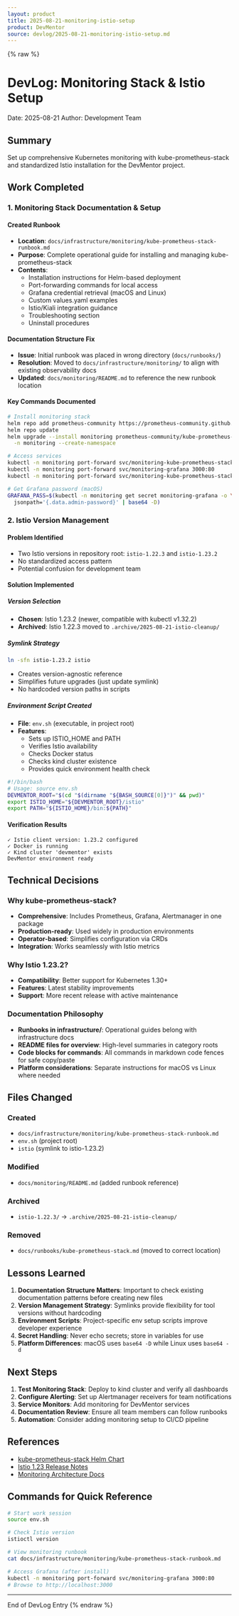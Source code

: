 ```yaml
---
layout: product
title: 2025-08-21-monitoring-istio-setup
product: DevMentor
source: devlog/2025-08-21-monitoring-istio-setup.md
---
```


{% raw %}
# DevLog: Monitoring Stack & Istio Setup
Date: 2025-08-21
Author: Development Team

## Summary
Set up comprehensive Kubernetes monitoring with kube-prometheus-stack and standardized Istio installation for the DevMentor project.

## Work Completed

### 1. Monitoring Stack Documentation & Setup

#### Created Runbook
- **Location**: `docs/infrastructure/monitoring/kube-prometheus-stack-runbook.md`
- **Purpose**: Complete operational guide for installing and managing kube-prometheus-stack
- **Contents**:
  - Installation instructions for Helm-based deployment
  - Port-forwarding commands for local access
  - Grafana credential retrieval (macOS and Linux)
  - Custom values.yaml examples
  - Istio/Kiali integration guidance
  - Troubleshooting section
  - Uninstall procedures

#### Documentation Structure Fix
- **Issue**: Initial runbook was placed in wrong directory (`docs/runbooks/`)
- **Resolution**: Moved to `docs/infrastructure/monitoring/` to align with existing observability docs
- **Updated**: `docs/monitoring/README.md` to reference the new runbook location

#### Key Commands Documented
```bash
# Install monitoring stack
helm repo add prometheus-community https://prometheus-community.github.io/helm-charts
helm repo update
helm upgrade --install monitoring prometheus-community/kube-prometheus-stack \
  -n monitoring --create-namespace

# Access services
kubectl -n monitoring port-forward svc/monitoring-kube-prometheus-stack-prometheus 9090:9090
kubectl -n monitoring port-forward svc/monitoring-grafana 3000:80
kubectl -n monitoring port-forward svc/monitoring-kube-prometheus-stack-alertmanager 9093:9093

# Get Grafana password (macOS)
GRAFANA_PASS=$(kubectl -n monitoring get secret monitoring-grafana -o \
  jsonpath='{.data.admin-password}' | base64 -D)
```

### 2. Istio Version Management

#### Problem Identified
- Two Istio versions in repository root: `istio-1.22.3` and `istio-1.23.2`
- No standardized access pattern
- Potential confusion for development team

#### Solution Implemented

##### Version Selection
- **Chosen**: Istio 1.23.2 (newer, compatible with kubectl v1.32.2)
- **Archived**: Istio 1.22.3 moved to `.archive/2025-08-21-istio-cleanup/`

##### Symlink Strategy
```bash
ln -sfn istio-1.23.2 istio
```
- Creates version-agnostic reference
- Simplifies future upgrades (just update symlink)
- No hardcoded version paths in scripts

##### Environment Script Created
- **File**: `env.sh` (executable, in project root)
- **Features**:
  - Sets up ISTIO_HOME and PATH
  - Verifies Istio availability
  - Checks Docker status
  - Checks kind cluster existence
  - Provides quick environment health check

```bash
#!/bin/bash
# Usage: source env.sh
DEVMENTOR_ROOT="$(cd "$(dirname "${BASH_SOURCE[0]}")" && pwd)"
export ISTIO_HOME="${DEVMENTOR_ROOT}/istio"
export PATH="${ISTIO_HOME}/bin:${PATH}"
```

#### Verification Results
```
✓ Istio client version: 1.23.2 configured
✓ Docker is running
✓ Kind cluster 'devmentor' exists
DevMentor environment ready
```

## Technical Decisions

### Why kube-prometheus-stack?
- **Comprehensive**: Includes Prometheus, Grafana, Alertmanager in one package
- **Production-ready**: Used widely in production environments
- **Operator-based**: Simplifies configuration via CRDs
- **Integration**: Works seamlessly with Istio metrics

### Why Istio 1.23.2?
- **Compatibility**: Better support for Kubernetes 1.30+
- **Features**: Latest stability improvements
- **Support**: More recent release with active maintenance

### Documentation Philosophy
- **Runbooks in infrastructure/**: Operational guides belong with infrastructure docs
- **README files for overview**: High-level summaries in category roots
- **Code blocks for commands**: All commands in markdown code fences for safe copy/paste
- **Platform considerations**: Separate instructions for macOS vs Linux where needed

## Files Changed

### Created
- `docs/infrastructure/monitoring/kube-prometheus-stack-runbook.md`
- `env.sh` (project root)
- `istio` (symlink to istio-1.23.2)

### Modified
- `docs/monitoring/README.md` (added runbook reference)

### Archived
- `istio-1.22.3/` → `.archive/2025-08-21-istio-cleanup/`

### Removed
- `docs/runbooks/kube-prometheus-stack.md` (moved to correct location)

## Lessons Learned

1. **Documentation Structure Matters**: Important to check existing documentation patterns before creating new files
2. **Version Management Strategy**: Symlinks provide flexibility for tool versions without hardcoding
3. **Environment Scripts**: Project-specific env setup scripts improve developer experience
4. **Secret Handling**: Never echo secrets; store in variables for use
5. **Platform Differences**: macOS uses `base64 -D` while Linux uses `base64 -d`

## Next Steps

1. **Test Monitoring Stack**: Deploy to kind cluster and verify all dashboards
2. **Configure Alerting**: Set up Alertmanager receivers for team notifications
3. **Service Monitors**: Add monitoring for DevMentor services
4. **Documentation Review**: Ensure all team members can follow runbooks
5. **Automation**: Consider adding monitoring setup to CI/CD pipeline

## References

- [kube-prometheus-stack Helm Chart](https://github.com/prometheus-community/helm-charts/tree/main/charts/kube-prometheus-stack)
- [Istio 1.23 Release Notes](https://istio.io/latest/news/releases/1.23.x/)
- [Monitoring Architecture Docs](docs/infrastructure/monitoring/OBSERVABILITY_ARCHITECTURE.md)

## Commands for Quick Reference

```bash
# Start work session
source env.sh

# Check Istio version
istioctl version

# View monitoring runbook
cat docs/infrastructure/monitoring/kube-prometheus-stack-runbook.md

# Access Grafana (after install)
kubectl -n monitoring port-forward svc/monitoring-grafana 3000:80
# Browse to http://localhost:3000
```

---
End of DevLog Entry
{% endraw %}
